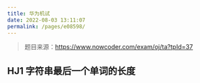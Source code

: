 ```yaml
---
title: 华为机试
date: 2022-08-03 13:11:07
permalink: /pages/e08598/
---
```

> 题目来源：https://www.nowcoder.com/exam/oj/ta?tpId=37

## HJ1 字符串最后一个单词的长度